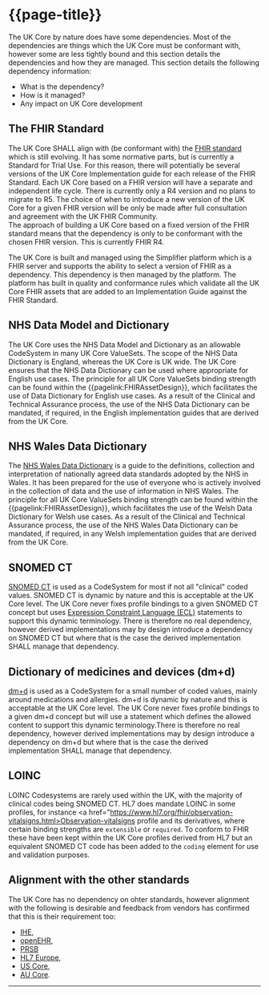 # {{page-title}}

The UK Core by nature does have some dependencies. Most of the dependencies are things which the UK Core must be conformant with, however some are less tightly bound and this section details the dependencies and how they are managed. This section details the following dependency information:

- What is the dependency? 
- How is it managed?
- Any impact on UK Core development

## The FHIR Standard

The UK Core SHALL align with (be conformant with) the <a href="https://simplifier.net/guide/HL7FHIRUKCoreDesignandDevelopmentApproach/Home/Glossary#G1" Target="_blank">FHIR standard</a> which is still evolving. It has some normative parts, but is currently a Standard for Trial Use. For this reason, there will potentially be several versions of the UK Core Implementation guide for each release of the FHIR Standard. Each UK Core based on a FHIR version will have a separate and independent life cycle. There is currently only a R4 version and no plans to migrate to R5. The choice of when to introduce a new version of the UK Core for a given FHIR version will be only be made after full consultation and agreement with the UK FHIR Community.  
The approach of building a UK Core based on a fixed version of the FHIR standard means that the dependency is only to be conformant with the chosen FHIR version. This is currently FHIR R4. 

The UK Core is built and managed using the Simplifier platform which is a FHIR server and supports the ability to select a version of FHIR as a dependency. This dependency is then managed by the platform. The platform has built in quality and conformance rules which validate all the UK Core FHIR assets that are added to an Implementation Guide against the FHIR Standard.
 
## NHS Data Model and Dictionary

The UK Core uses the NHS Data Model and Dictionary as an allowable CodeSystem in many UK Core ValueSets. The scope of the NHS Data Dictionary is England, whereas the UK Core is UK wide. The UK Core ensures that the NHS Data Dictionary can be used where appropriate for English use cases. The principle for all UK Core ValueSets binding strength can be found within the {{pagelink:FHIRAssetDesign}}, which facilitates the use of Data Dictionary for English use cases. As a result of the Clinical and Technical Assurance process, the use of the NHS Data Dictionary can be mandated, if required, in the English implementation guides that are derived from the UK Core. 

## NHS Wales Data Dictionary 
The <a href="https://simplifier.net/guide/HL7FHIRUKCoreDesignandDevelopmentApproach/Home/Glossary#G15" Target="_blank">NHS Wales Data Dictionary</a> is a guide to the definitions, collection and interpretation of nationally agreed data standards adopted by the NHS in Wales. It has been prepared for the use of everyone who is actively involved in the collection of data and the use of information in NHS Wales. The principle for all UK Core ValueSets binding strength can be found within the {{pagelink:FHIRAssetDesign}}, which facilitates the use of the Welsh Data Dictionary for Welsh use cases. As a result of the Clinical and Technical Assurance process, the use of the NHS Wales Data Dictionary can be mandated, if required, in any Welsh implementation guides that are derived from the UK Core.   

## SNOMED CT 
<a href="https://simplifier.net/guide/HL7FHIRUKCoreDesignandDevelopmentApproach/Home/Glossary#G16" Target="_blank">SNOMED CT</a> is used as a CodeSystem for most if not all "clinical" coded values. SNOMED CT is dynamic by nature and this is acceptable at the UK Core level. The UK Core never fixes profile bindings to a given SNOMED CT concept but uses <a href="https://simplifier.net/guide/HL7FHIRUKCoreDesignandDevelopmentApproach/Home/Glossary#G16" Target="_blank">Expression Constraint Language (ECL)</a> statements to support this dynamic terminology. There is therefore no real dependency, however derived implementations may by design introduce a dependency on SNOMED CT but where that is the case the derived implementation SHALL manage that dependency.

## Dictionary of medicines and devices (dm+d)
<a href="https://simplifier.net/guide/HL7FHIRUKCoreDesignandDevelopmentApproach/Home/Glossary#G17" Target="_blank">dm+d</a> is used as a CodeSystem for a small number of coded values, mainly around medications and allergies. dm+d is dynamic by nature and this is acceptable at the UK Core level. The UK Core never fixes profile bindings to a given dm+d concept but will use a statement which defines the allowed content to support this dynamic terminology.There is therefore no real dependency, however derived implementations may by design introduce a dependency on dm+d but where that is the case the derived implementation SHALL manage that dependency.

## LOINC
LOINC Codesystems are rarely used within the UK, with the majority of clinical codes being SNOMED CT. HL7 does mandate LOINC in some profiles, for instance <a href="https://www.hl7.org/fhir/observation-vitalsigns.html>Observation-vitalsigns</a> profile and its derivatives, where certain binding strengths are `extensible` or `required`. To conform to FHIR these have been kept within the UK Core profiles derived from HL7 but an equivalent SNOMED CT code has been added to the `coding` element for use and validation purposes.

## Alignment with the other standards
The UK Core has no dependency on ohter standards, however alignment with the following is desirable and feedback from vendors has confirmed that this is their requirement too:
- <a href="https://wiki.ihe.net/index.php/Category:FHIR">IHE</a>, 
- <a href="https://openehr.org/">openEHR</a>, 
- <a href="https://theprsb.org/">PRSB</a>
- <a href="https://hl7.eu/fhir/index.html">HL7 Europe</a>, 
- <a href="https://www.hl7.org/fhir/us/core/">US Core</a>, 
- <a href="https://build.fhir.org/ig/hl7au/au-fhir-core/">AU Core</a>.

---

